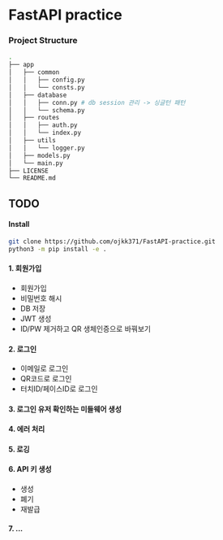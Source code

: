 # FastAPI practice

### Project Structure
```bash
.
├── app
│   ├── common
│   │   ├── config.py
│   │   └── consts.py
│   ├── database
│   │   ├── conn.py	# db session 관리 -> 싱글턴 패턴
│   │   └── schema.py
│   ├── routes
│   │   ├── auth.py
│   │   └── index.py
│   ├── utils
│   │   └── logger.py
│   ├── models.py
│   └── main.py
├── LICENSE
└── README.md
```

## TODO
#### Install
```bash
git clone https://github.com/ojkk371/FastAPI-practice.git
python3 -m pip install -e .
```

#### 1. 회원가입
- 회원가입
- 비밀번호 해시
- DB 저장
- JWT 생성
- ID/PW 제거하고 QR 생체인증으로 바꿔보기


#### 2. 로그인
- 이메일로 로그인
- QR코드로 로그인
- 터치ID/페이스ID로 로그인

#### 3. 로그인 유저 확인하는 미들웨어 생성
#### 4. 에러 처리
#### 5. 로깅
#### 6. API 키 생성
- 생성
- 폐기
- 재발급

#### 7. ...
